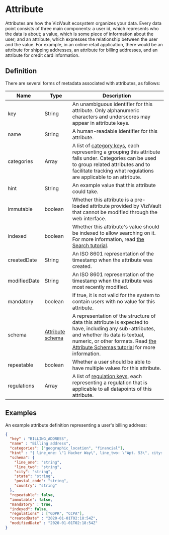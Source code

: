 # Attribute

Attributes are how the ViziVault ecosystem organizes your data. Every data point consists of three main components: a user id, which represents who the data is about; a value, which is some piece of information about the user; and an attribute, which expresses the relationship between the user and the value. For example, in an online retail application, there would be an attribute for shipping addresses, an attribute for billing addresses, and an attribute for credit card information.

## Definition

There are several forms of metadata associated with attributes, as follows:

|Name |Type |Description|
|-----|-----|-----------|
|key|String|An unambiguous identifier for this attribute. Only alphanumeric characters and underscores may appear in attribute keys.|
|name|String|A human-readable identifier for this attribute.|
|categories|Array<String>|A list of [category keys](/glossary/category.md), each representing a grouping this attribute falls under. Categories can be used to group related attributes and to facilitate tracking what regulations are applicable to an attribute.|
|hint|String|An example value that this attribute could take.|
|immutable|boolean|Whether this attribute is a pre-loaded attribute provided by ViziVault that cannot be modified through the web interface.|
|indexed|boolean|Whether this attribute's value should be indexed to allow searching on it. For more information, read [the Search tutorial](/tutorials.search.md).|
|createdDate|String|An ISO 8601 representation of the timestamp when the attribute was created.|
|modifiedDate|String|An ISO 8601 representation of the timestamp when the attribute was most recently modified.|
|mandatory|boolean|If true, it is not valid for the system to contain users with no value for this attribute.|
|schema|[Attribute schema](/tutorials/attribute-schemas.md)|A representation of the structure of data this attribute is expected to have, including any sub-attributes, and whether its data is textual, numeric, or other formats. Read [the Attribute Schemas tutorial](/tutorials/attribute-schemas.md) for more information.|
|repeatable|boolean|Whether a user should be able to have multiple values for this attribute.|
|regulations|Array<String>|A list of [regulation keys](/glossary/regulation.md), each representing a regulation that is applicable to all datapoints of this attribute.|

## Examples

An example attribute definition representing a user's billing address:

```json
{
  "key" : "BILLING_ADDRESS",
  "name" : "Billing address",
  "categories": ["geographic_location", "financial"],
  "hint" : "{ line_one: \"1 Hacker Way\", line_two: \"Apt. 53\", city: \"Menlo Park\", state: \"California\", postal_code: \"94025-1456\", country: \"USA\"}",
  "schema": {
    "line_one": "string",
    "line_two": "string",
    "city": "string",
    "state": "string",
    "postal_code": "string",
    "country": "string"
  },
  "repeatable": false,
  "immutable": false,
  "mandatory" : true,
  "indexed": false,
  "regulations" : ["GDPR", "CCPA"],
  "createdDate" : "2020-01-01T02:18:54Z",
  "modifiedDate" : "2020-01-01T02:18:54Z"
}
```